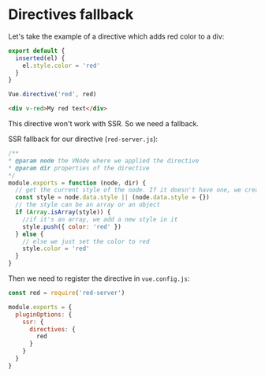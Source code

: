 # Directives fallback

Let's take the example of a directive which adds red color to a div:

```js
export default {
  inserted(el) {
    el.style.color = 'red'
  }
}
```

```js
Vue.directive('red', red)
```

```html
<div v-red>My red text</div>
```

This directive won't work with SSR. So we need a fallback. 

SSR fallback for our directive (`red-server.js`):

```js
/**
* @param node the VNode where we applied the directive
* @param dir properties of the directive
*/
module.exports = function (node, dir) {
  // get the current style of the node. If it doesn't have one, we create it
  const style = node.data.style || (node.data.style = {})
  // the style can be an array or an object
  if (Array.isArray(style)) {
    //if it's an array, we add a new style in it
    style.push({ color: 'red' })
  } else {
    // else we just set the color to red
    style.color = 'red'
  }
}
```

Then we need to register the directive in `vue.config.js`:

```js
const red = require('red-server')

module.exports = {
  pluginOptions: {
    ssr: {
      directives: {
        red
      }
    }
  }
}
```
